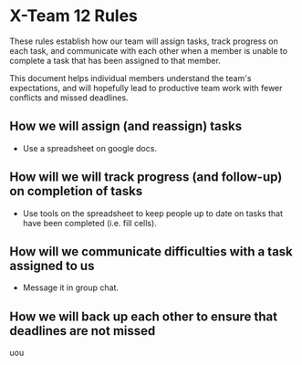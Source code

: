 # X-Team 12 Rules

These rules establish how our team will assign tasks,
track progress on each task, and communicate with each other 
when a member is unable to complete a task that has been assigned to that member.

This document helps individual members understand the team's expectations,
and will hopefully lead to productive team work with fewer conflicts
and missed deadlines.

## How we will assign (and reassign) tasks
* Use a spreadsheet on google docs.


## How will we will track progress (and follow-up) on completion of tasks
* Use tools on the spreadsheet to keep people up to date on tasks that have been completed (i.e. fill cells).


## How will we communicate difficulties with a task assigned to us
* Message it in group chat.


## How we will back up each other to ensure that deadlines are not missed





uou
